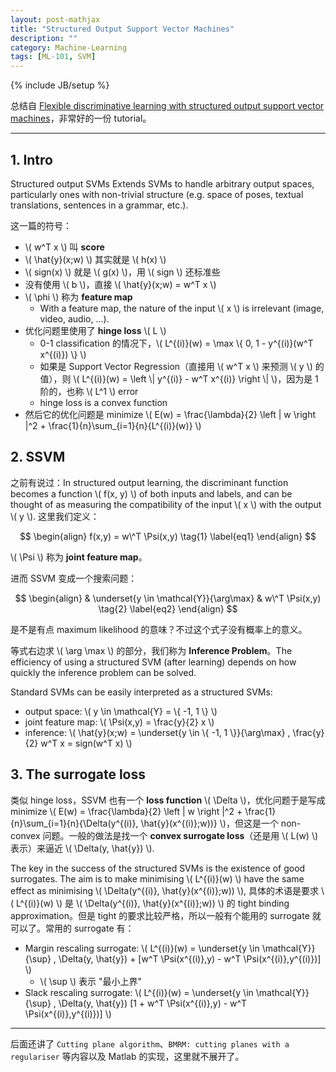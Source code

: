 ```yaml
---
layout: post-mathjax
title: "Structured Output Support Vector Machines"
description: ""
category: Machine-Learning
tags: [ML-101, SVM]
---
```

{% include JB/setup %}

总结自 [Flexible discriminative learning with
structured output support vector machines](http://www.robots.ox.ac.uk/~vedaldi/assets/svm-struct-matlab/tutorial/ssvm-tutorial-handout.pdf)，非常好的一份 tutorial。

-----

## 1. Intro

Structured output SVMs Extends SVMs to handle arbitrary output spaces, particularly ones with non-trivial structure (e.g. space of poses, textual translations, sentences in a grammar, etc.).

这一篇的符号：

* \\( w\^T x \\) 叫 **score**
* \\( \hat{y}(x;w) \\) 其实就是 \\( h(x) \\)
* \\( sign(x) \\) 就是 \\( g(x) \\)，用 \\( sign \\) 还标准些
* 没有使用 \\( b \\)，直接 \\( \hat{y}(x;w) = w\^T x \\)
* \\( \phi \\) 称为 **feature map**
	* With a feature map, the nature of the input \\( x \\) is irrelevant (image, video, audio, ...).
* 优化问题里使用了 **hinge loss** \\( L \\)
	* 0-1 classification 的情况下，\\( L\^{(i)}(w) = \max \\{ 0, 1 - y\^{(i)}(w\^T x\^{(i)}) \\} \\)
	* 如果是 Support Vector Regression（直接用 \\( w\^T x \\) 来预测 \\( y \\) 的值），则 \\( L\^{(i)}(w) = \left \\| y\^{(i)} - w\^T x\^{(i)} \right \\| \\)，因为是 1 阶的，也称 \\( L\^1 \\) error
	* hinge loss is a convex function
* 然后它的优化问题是 minimize \\( E(w) = \frac{\lambda}{2} \left \| w \right \|\^2 + \frac{1}{n}\sum\_{i=1}{n}{L\^{(i)}(w)} \\)	

## 2. SSVM

之前有说过：In structured output learning, the discriminant function becomes a function \\( f(x, y) \\) of both inputs and labels, and can be thought of as measuring the compatibility of the input \\( x \\) with the output \\( y \\). 这里我们定义：

$$
\begin{align}
	f(x,y) = w\^T \Psi(x,y)
	\tag{1}
	\label{eq1}
\end{align}
$$ 

\\( \Psi \\) 称为 **joint feature map**。

进而 SSVM 变成一个搜索问题：

$$
\begin{align}
	& \underset{y \in \mathcal{Y}}{\arg\max}
	& w\^T \Psi(x,y)
	\tag{2}
	\label{eq2}
\end{align}
$$ 

是不是有点 maximum likelihood 的意味？不过这个式子没有概率上的意义。

等式右边求 \\( \arg \max \\) 的部分，我们称为 **Inference Problem**。The efficiency of using a structured SVM (after learning) depends on how quickly the inference problem can be solved.

Standard SVMs can be easily interpreted as a structured SVMs:

* output space: \\( y \in \mathcal{Y} = \\{ -1, 1 \\} \\)
* joint feature map: \\( \Psi(x,y) = \frac{y}{2} x \\)
* inference: \\( \hat{y}(x;w) = \underset{y \in \\{ -1, 1 \\}}{\arg\max} \, \frac{y}{2} w\^T x = sign(w\^T x) \\)

## 3. The surrogate loss

类似 hinge loss，SSVM 也有一个 **loss function** \\( \Delta \\)，优化问题于是写成 minimize \\( E(w) = \frac{\lambda}{2} \left \| w \right \|\^2 + \frac{1}{n}\sum\_{i=1}{n}{\Delta(y\^{(i)}, \hat{y}(x\^{(i)};w))} \\)，但这是一个 non-convex 问题。一般的做法是找一个 **convex surrogate loss**（还是用 \\( L(w) \\) 表示）来逼近 \\( \Delta(y, \hat{y}) \\).

The key in the success of the structured SVMs is the existence of good surrogates. The aim is to make minimising \\( L\^{(i)}(w) \\) have the same effect as minimising \\( \Delta(y\^{(i)}, \hat{y}(x\^{(i)};w)) \\), 具体的术语是要求 \\( L\^{(i)}(w) \\) 是 \\( \Delta(y\^{(i)}, \hat{y}(x\^{(i)};w)) \\) 的 tight binding approximation。但是 tight 的要求比较严格，所以一般有个能用的 surrogate 就可以了。常用的 surrogate 有：

* Margin rescaling surrogate: \\( L\^{(i)}(w) = \underset{y \in \mathcal{Y}}{\sup} \, \Delta(y, \hat{y}) + [w\^T \Psi(x\^{(i)},y) - w\^T \Psi(x\^{(i)},y\^{(i)})] \\)
	* \\( \sup \\) 表示 "最小上界"
* Slack rescaling surrogate: \\( L\^{(i)}(w) = \underset{y \in \mathcal{Y}}{\sup} \, \Delta(y, \hat{y}) [1 + w\^T \Psi(x\^{(i)},y) - w\^T \Psi(x\^{(i)},y\^{(i)})] \\)

-----

后面还讲了 `Cutting plane algorithm`、`BMRM: cutting planes with a regulariser` 等内容以及 Matlab 的实现，这里就不展开了。